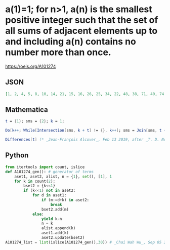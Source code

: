 # a\(1\)\=1; for n\>1, a\(n\) is the smallest positive integer such that the set of all sums of adjacent elements up to and including a\(n\) contains no number more than once\.
https://oeis.org/A101274
## JSON
```JSON
[1, 2, 4, 5, 8, 10, 14, 21, 15, 16, 26, 25, 34, 22, 48, 38, 71, 40, 74, 90, 28, 69, 113, 47, 94, 54, 46, 143, 153, 83, 128, 49, 249, 75, 133, 225, 125, 131, 270, 145, 230, 199, 237, 206, 201, 299, 136, 346, 72, 272, 120, 55, 453, 247, 376, 427, 124, 535, 87, 242, 431, 283, 227, 212, 940, 318, 387, 311, 391, 325]
```
## Mathematica
```Mathematica
t = {1}; sms = {2}; k = 1;
```
```Mathematica
Do[k++; While[Intersection[sms, k + t] != {}, k++]; sms = Join[sms, t + k, {2 k}]; AppendTo[t, k], {41}];
```
```Mathematica
Differences[t] (* _Jean-François Alcover_, Feb 13 2019, after _T. D. Noe_ in A005282 *)
```
## Python
```Python
from itertools import count, islice
def A101274_gen(): # generator of terms
    aset1, aset2, alist, n = {1}, set(), [1], 1
    for k in count(2):
        bset2 = {k<<1}
        if (k<<1) not in aset2:
            for d in aset1:
                if (m:=d+k) in aset2:
                    break
                bset2.add(m)
            else:
                yield k-n
                n = k
                alist.append(k)
                aset1.add(k)
                aset2.update(bset2)
A101274_list = list(islice(A101274_gen(),30)) # _Chai Wah Wu_, Sep 05 2023
```
